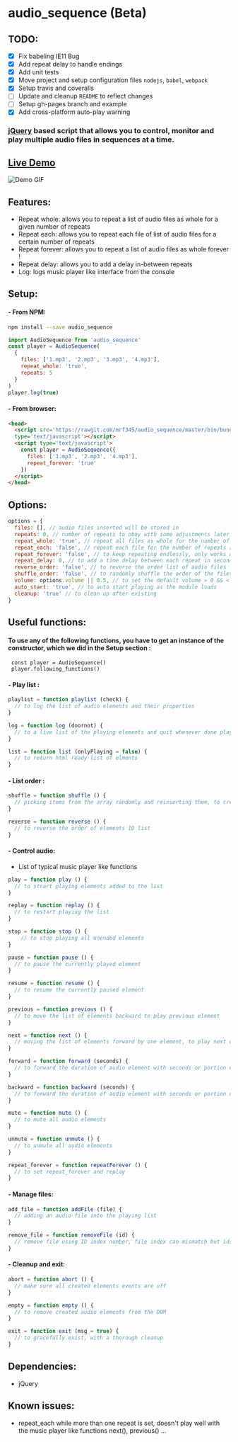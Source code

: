 # audio_sequence (Beta)

## TODO:

- [x] Fix babeling IE11 Bug
- [x] Add repeat delay to handle endings
- [x] Add unit tests 
- [x] Move project and setup configuration files `nodejs`, `babel`, `webpack`
- [x] Setup travis and coveralls
- [ ] Update and cleanup `README` to reflect changes
- [ ] Setup gh-pages branch and example
- [x] Add cross-platform auto-play warning

### [jQuery][d17250b1] based script that allows you to control, monitor and play multiple audio files in sequences at a time.

  [d17250b1]: https://jquery.com "jquery website"

## [Live Demo][d5c4a4d8]

  [d5c4a4d8]: https://audio-sequence.github.io "Live demo"

![Demo GIF](https://audio-sequence.github.io/audio_sequence.gif)

## Features:
- Repeat whole: allows you to repeat a list of audio files as whole for a given number of repeats
- Repeat each: allows you to repeat each file of list of audio files for a certain number of repeats
- Repeat forever: allows you to repeat a list of audio files as whole forever !
- Repeat delay: allows you to add a delay in-between repeats
- Log: logs music player like interface from the console

## Setup:
#### - From NPM:
```bash
npm install --save audio_sequence
```
```javascript
import AudioSequence from 'audio_sequence'
const player = AudioSequence(
  {
    files: ['1.mp3', '2.mp3', '3.mp3', '4.mp3'],
    repeat_whole: 'true',
    repeats: 5
  }
)
player.log(true)
```

#### - From browser:
```html
<head>
  <script src='https://rawgit.com/mrf345/audio_sequence/master/bin/bundle.js'
  type='text/javascript'></script>
  <script type='text/javascript'>
    const player = AudioSequence({
      files: ['1.mp3', '2.mp3', '4.mp3'],
      repeat_forever: 'true'
    })
  </script>
</head>
```

## Options:
```javascript
options = {
  files: [], // audio files inserted will be stored in
  repeats: 0, // number of repeats to obey with some adjustments later
  repeat_whole: 'true', // repeat all files as whole for the number of repeats
  repeat_each: 'false', // repeat each file for the number of repeats [You can not select both !]
  repeat_forever: 'false', // to keep repeating endlessly, only works on repeat whole
  repeat_delay: 0, // to add a time delay between each repeat in seconds
  reverse_order: 'false', // to reverse the order list of audio files
  shuffle_order: 'false', // to randomly shuffle the order of the files list
  volume: options.volume || 0.5, // to set the default volume > 0 && < 1
  auto_start: 'true', // to auto start playing as the module loads
  cleanup: 'true' // to clean up after existing
}
```

## Useful functions:
#### To use any of the following functions, you have to get an instance of the constructor, which we did in the Setup section :
` const player = AudioSequence()` </br>
` player.following_functions()`

#### - Play list :
```javascript
playlist = function playlist (check) {
  // to log the list of audio elements and their properties
}

log = function log (doornot) {
  // to a live list of the playing elements and quit whenever done playing
}

list = function list (onlyPlaying = false) {
  // to return html ready list of elments
}
```

#### - List order :
```javascript
shuffle = function shuffle () {
  // picking items from the array randomly and reinserting them, to create shuffle like effect
}

reverse = function reverse () {
  // to reverse the order of elements ID list
}
```

#### - Control audio:
- List of typical music player like functions

```javascript
play = function play () {
  // to strart playing elements added to the list
}

replay = function replay () {
  // to restart playing the list
}

stop = function stop () {
    // to stop playing all unended elements
}

pause = function pause () {
  // to pause the currently played element
}

resume = function resume () {
  // to resume the currently paused element
}

previous = function previous () {
  // to move the list of elements backward to play previous element
}

next = function next () {
  // moving the list of elements forward by one element, to play next element
}

forward = function forward (seconds) {
  // to forward the duration of audio element with seconds or portion of it
}

backward = function backward (seconds) {
  // to forward the duration of audio element with seconds or portion of it
}

mute = function mute () {
  // to mute all audio elements
}

unmute = function unmute () {
  // to unmute all audio elements
}

repeat_forever = function repeatForever () {
  // to set repeat_forever and replay
}

```

#### - Manage files:

```javascript
add_file = function addFile (file) {
  // adding an audio file into the playing list
}

remove_file = function removeFile (id) {
  // remove file using ID index number, file index can mismatch but ids do not
}
```

#### - Cleanup and exit:

```javascript
abort = function abort () {
  // make sure all created elements events are off
}

empty = function empty () {
  // to remove created audio elements from the DOM
}

exit = function exit (msg = true) {
  // to gracefully exist, with a thorough cleanup
}
```

## Dependencies:
- jQuery

## Known issues:
- repeat_each while more than one repeat is set, doesn't play well with the music player like functions next(), previous() ...
